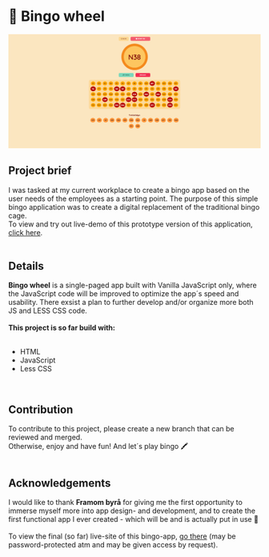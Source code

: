 # 🎱 Bingo wheel
<img src="/assets/screenshot.png" alt="Mockup of Bingo-wheel App">
<h2>Project brief</h2>
I was tasked at my current workplace to create a bingo app based on the user needs of the employees as a starting point. The purpose of this simple bingo application was to create a digital replacement of the traditional bingo cage.  
<br>To view and try out live-demo of this prototype version of this application, <a href="https://www.bingowheel.netlify.app">click here</a>. <br><br>
<h2>Details</h2>
<b>Bingo wheel</b> is a single-paged app built with Vanilla JavaScript only, where the JavaScript code will be improved to optimize the app´s speed and usability. There exsist a plan to further develop and/or organize more both JS and LESS CSS code.   
<br><br>
<b>This project is so far build with:</b>
<br><br>
<ul>
  <li>HTML</li>
  <li>JavaScript</li>
  <li>Less CSS</li>
</ul>
<br>
<h2>Contribution</h2>
To contribute to this project, please create a new branch that can be reviewed and merged.
<br>Otherwise, enjoy and have fun! And let´s play bingo 🖍️<br><br>
<h2>Acknowledgements</h2>
I would like to thank <b>Framom byrå</b> for giving me the first opportunity to immerse myself more into app design- and development, and to create the first functional app I ever created - which will be and is actually put in use 🙏 
<br><br>
To view the final (so far) live-site of this bingo-app, <a href="https://www.framom.no/bingo">go there</a> (may be password-protected atm and may be given access by request). 
<br><br> 
